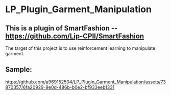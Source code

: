 # LP_Plugin_Garment_Manipulation  
## This is a plugin of SmartFashion -- https://github.com/Lip-CPII/SmartFashion  
The target of this project is to use reinforcement learning to manipulate garment.  
## Sample:
https://github.com/a969152504/LP_Plugin_Garment_Manipulation/assets/73870357/6fa20929-9e0d-486b-b0e2-bf933eeb1331
